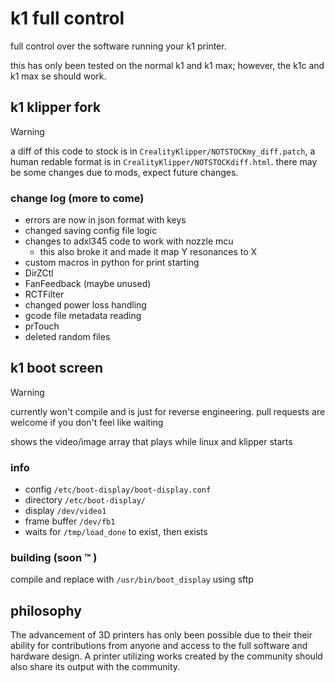 # k1 full control

full control over the software running your k1 printer.

this has only been tested on the normal k1 and k1 max; however, the k1c and k1 max se should work.

## k1 klipper fork

> [!WARNING]
> a diff of this code to stock is in `CrealityKlipper/NOTSTOCKmy_diff.patch`, a human redable format is in `CrealityKlipper/NOTSTOCKdiff.html`.
> there may be some changes due to mods, expect future changes.

### change log (more to come)

- errors are now in json format with keys
- changed saving config file logic
- changes to adxl345 code to work with nozzle mcu
  - this also broke it and made it map Y resonances to X
- custom macros in python for print starting
- DirZCtl
- FanFeedback (maybe unused)
- RCTFilter
- changed power loss handling
- gcode file metadata reading
- prTouch
- deleted random files

## k1 boot screen

> [!WARNING]
> currently won't compile and is just for reverse engineering. pull requests are welcome if you don't feel like waiting

shows the video/image array that plays while linux and klipper starts

### info

- config `/etc/boot-display/boot-display.conf`
- directory `/etc/boot-display/`
- display `/dev/video1`
- frame buffer `/dev/fb1`
- waits for `/tmp/load_done` to exist, then exists
  
### building (soon :tm: )

compile and replace with `/usr/bin/boot_display` using sftp

## philosophy

The advancement of 3D printers has only been possible due to their their ability for contributions from anyone and access to the full software and hardware design. A printer utilizing works created by the community should also share its output with the community.
